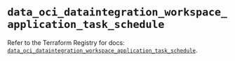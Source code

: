# `data_oci_dataintegration_workspace_application_task_schedule`

Refer to the Terraform Registry for docs: [`data_oci_dataintegration_workspace_application_task_schedule`](https://registry.terraform.io/providers/oracle/oci/7.19.0/docs/data-sources/dataintegration_workspace_application_task_schedule).

